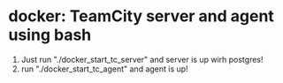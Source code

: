 # docker: TeamCity server and agent using bash

1. Just run "./docker_start_tc_server" and server is up wirh postgres!
2. run "./docker_start_tc_agent" and agent is up!

